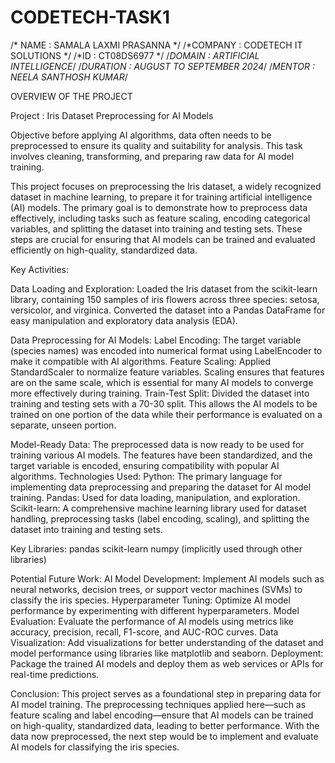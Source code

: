 # CODETECH-TASK1

/* NAME : SAMALA LAXMI PRASANNA */
/*COMPANY : CODETECH IT SOLUTIONS */
/*ID : CT08DS6977 */
/*DOMAIN : ARTIFICIAL INTELLIGENCE*/
/*DURATION : AUGUST TO SEPTEMBER 2024*/
/*MENTOR : NEELA SANTHOSH KUMAR*/

OVERVIEW OF THE PROJECT 

Project : Iris Dataset Preprocessing for AI Models

Objective 
before applying AI algorithms, data often needs to be preprocessed to ensure its quality and suitability for analysis. This task involves cleaning,
transforming, and preparing raw data for AI model training.

This project focuses on preprocessing the Iris dataset, a widely recognized dataset in machine learning, to prepare it for training artificial intelligence (AI) models. The primary goal is to demonstrate how to preprocess data effectively, including tasks such as feature scaling, encoding categorical variables, and splitting the dataset into training and testing sets. These steps are crucial for ensuring that AI models can be trained and evaluated efficiently on high-quality, standardized data.

Key Activities:

Data Loading and Exploration:
Loaded the Iris dataset from the scikit-learn library, containing 150 samples of iris flowers across three species: setosa, versicolor, and virginica.
Converted the dataset into a Pandas DataFrame for easy manipulation and exploratory data analysis (EDA).

Data Preprocessing for AI Models:
Label Encoding: The target variable (species names) was encoded into numerical format using LabelEncoder to make it compatible with AI algorithms.
Feature Scaling: Applied StandardScaler to normalize feature variables. Scaling ensures that features are on the same scale, which is essential for many AI models to converge more effectively during training.
Train-Test Split: Divided the dataset into training and testing sets with a 70-30 split. This allows the AI models to be trained on one portion of the data while their performance is evaluated on a separate, unseen portion.

Model-Ready Data:
The preprocessed data is now ready to be used for training various AI models. The features have been standardized, and the target variable is encoded, ensuring compatibility with popular AI algorithms.
Technologies Used:
Python: The primary language for implementing data preprocessing and preparing the dataset for AI model training.
Pandas: Used for data loading, manipulation, and exploration.
Scikit-learn: A comprehensive machine learning library used for dataset handling, preprocessing tasks (label encoding, scaling), and splitting the dataset into training and testing sets.

Key Libraries:
pandas
scikit-learn
numpy (implicitly used through other libraries)

Potential Future Work:
AI Model Development: Implement AI models such as neural networks, decision trees, or support vector machines (SVMs) to classify the iris species.
Hyperparameter Tuning: Optimize AI model performance by experimenting with different hyperparameters.
Model Evaluation: Evaluate the performance of AI models using metrics like accuracy, precision, recall, F1-score, and AUC-ROC curves.
Data Visualization: Add visualizations for better understanding of the dataset and model performance using libraries like matplotlib and seaborn.
Deployment: Package the trained AI models and deploy them as web services or APIs for real-time predictions.

Conclusion:
This project serves as a foundational step in preparing data for AI model training. The preprocessing techniques applied here—such as feature scaling and label encoding—ensure that AI models can be trained on high-quality, standardized data, leading to better performance. With the data now preprocessed, the next step would be to implement and evaluate AI models for classifying the iris species.

